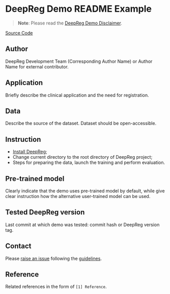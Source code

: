 # DeepReg Demo README Example

> **Note**: Please read the
> [DeepReg Demo Disclaimer](introduction.html#demo-disclaimer).

[Source Code](https://github.com/DeepRegNet/DeepReg/tree/master/demos/)

## Author

DeepReg Development Team (Corresponding Author Name) or Author Name for external
contributor.

## Application

Briefly describe the clinical application and the need for registration.

## Data

Describe the source of the dataset. Dataset should be open-accessible.

## Instruction

- [Install DeepReg](../getting_started/install.html);
- Change current directory to the root directory of DeepReg project;
- Steps for preparing the data, launch the training and perform evaluation.

## Pre-trained model

Clearly indicate that the demo uses pre-trained model by default, while give clear
instruction how the alternative user-trained model can be used.

## Tested DeepReg version

Last commit at which demo was tested: commit hash or DeepReg version tag.

## Contact

Please [raise an issue](https://github.com/DeepRegNet/DeepReg/issues/new) following the
[guidelines](../contributing/issue.html).

## Reference

Related references in the form of `[1] Reference`.
